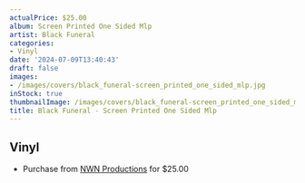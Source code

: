 ```yaml
---
actualPrice: $25.00
album: Screen Printed One Sided Mlp
artist: Black Funeral
categories:
- Vinyl
date: '2024-07-09T13:40:43'
draft: false
images:
- /images/covers/black_funeral-screen_printed_one_sided_mlp.jpg
inStock: true
thumbnailImage: /images/covers/black_funeral-screen_printed_one_sided_mlp-thumb.jpg
title: Black Funeral - Screen Printed One Sided Mlp
---
```


## Vinyl
* Purchase from [NWN Productions](http://shop.nwnprod.com/index.php?route=product/product&path=75&product_id=51318&sort=pd.name&order=ASC) for $25.00
